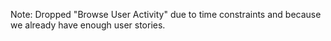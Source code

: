 Note: Dropped "Browse User Activity" due to time constraints and because we already have enough user stories.